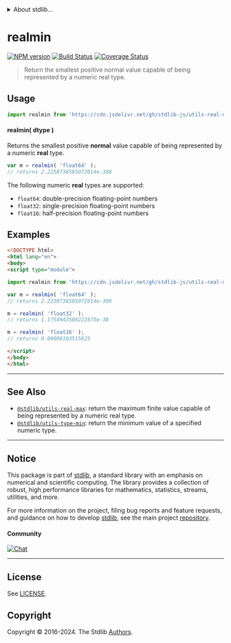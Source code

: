 <!--

@license Apache-2.0

Copyright (c) 2018 The Stdlib Authors.

Licensed under the Apache License, Version 2.0 (the "License");
you may not use this file except in compliance with the License.
You may obtain a copy of the License at

   http://www.apache.org/licenses/LICENSE-2.0

Unless required by applicable law or agreed to in writing, software
distributed under the License is distributed on an "AS IS" BASIS,
WITHOUT WARRANTIES OR CONDITIONS OF ANY KIND, either express or implied.
See the License for the specific language governing permissions and
limitations under the License.

-->


<details>
  <summary>
    About stdlib...
  </summary>
  <p>We believe in a future in which the web is a preferred environment for numerical computation. To help realize this future, we've built stdlib. stdlib is a standard library, with an emphasis on numerical and scientific computation, written in JavaScript (and C) for execution in browsers and in Node.js.</p>
  <p>The library is fully decomposable, being architected in such a way that you can swap out and mix and match APIs and functionality to cater to your exact preferences and use cases.</p>
  <p>When you use stdlib, you can be absolutely certain that you are using the most thorough, rigorous, well-written, studied, documented, tested, measured, and high-quality code out there.</p>
  <p>To join us in bringing numerical computing to the web, get started by checking us out on <a href="https://github.com/stdlib-js/stdlib">GitHub</a>, and please consider <a href="https://opencollective.com/stdlib">financially supporting stdlib</a>. We greatly appreciate your continued support!</p>
</details>

# realmin

[![NPM version][npm-image]][npm-url] [![Build Status][test-image]][test-url] [![Coverage Status][coverage-image]][coverage-url] <!-- [![dependencies][dependencies-image]][dependencies-url] -->

> Return the smallest positive normal value capable of being represented by a numeric real type.

<!-- Section to include introductory text. Make sure to keep an empty line after the intro `section` element and another before the `/section` close. -->

<section class="intro">

</section>

<!-- /.intro -->

<!-- Package usage documentation. -->



<section class="usage">

## Usage

```javascript
import realmin from 'https://cdn.jsdelivr.net/gh/stdlib-js/utils-real-min@v0.2.1-esm/index.mjs';
```

#### realmin( dtype )

Returns the smallest positive **normal** value capable of being represented by a numeric **real** type.

```javascript
var m = realmin( 'float64' );
// returns 2.2250738585072014e-308
```

The following numeric **real** types are supported:

-   `float64`: double-precision floating-point numbers
-   `float32`: single-precision floating-point numbers
-   `float16`: half-precision floating-point numbers

</section>

<!-- /.usage -->

<!-- Package usage notes. Make sure to keep an empty line after the `section` element and another before the `/section` close. -->

<section class="notes">

</section>

<!-- /.notes -->

<!-- Package usage examples. -->

<section class="examples">

## Examples

<!-- eslint no-undef: "error" -->

```html
<!DOCTYPE html>
<html lang="en">
<body>
<script type="module">

import realmin from 'https://cdn.jsdelivr.net/gh/stdlib-js/utils-real-min@v0.2.1-esm/index.mjs';

var m = realmin( 'float64' );
// returns 2.2250738585072014e-308

m = realmin( 'float32' );
// returns 1.1754943508222875e-38

m = realmin( 'float16' );
// returns 0.00006103515625

</script>
</body>
</html>
```

</section>

<!-- /.examples -->

<!-- Section for describing a command-line interface. -->



<!-- Section to include cited references. If references are included, add a horizontal rule *before* the section. Make sure to keep an empty line after the `section` element and another before the `/section` close. -->

<section class="references">

</section>

<!-- /.references -->

<!-- Section for related `stdlib` packages. Do not manually edit this section, as it is automatically populated. -->

<section class="related">

* * *

## See Also

-   <span class="package-name">[`@stdlib/utils-real-max`][@stdlib/utils/real-max]</span><span class="delimiter">: </span><span class="description">return the maximum finite value capable of being represented by a numeric real type.</span>
-   <span class="package-name">[`@stdlib/utils-type-min`][@stdlib/utils/type-min]</span><span class="delimiter">: </span><span class="description">return the minimum value of a specified numeric type.</span>

</section>

<!-- /.related -->

<!-- Section for all links. Make sure to keep an empty line after the `section` element and another before the `/section` close. -->


<section class="main-repo" >

* * *

## Notice

This package is part of [stdlib][stdlib], a standard library with an emphasis on numerical and scientific computing. The library provides a collection of robust, high performance libraries for mathematics, statistics, streams, utilities, and more.

For more information on the project, filing bug reports and feature requests, and guidance on how to develop [stdlib][stdlib], see the main project [repository][stdlib].

#### Community

[![Chat][chat-image]][chat-url]

---

## License

See [LICENSE][stdlib-license].


## Copyright

Copyright &copy; 2016-2024. The Stdlib [Authors][stdlib-authors].

</section>

<!-- /.stdlib -->

<!-- Section for all links. Make sure to keep an empty line after the `section` element and another before the `/section` close. -->

<section class="links">

[npm-image]: http://img.shields.io/npm/v/@stdlib/utils-real-min.svg
[npm-url]: https://npmjs.org/package/@stdlib/utils-real-min

[test-image]: https://github.com/stdlib-js/utils-real-min/actions/workflows/test.yml/badge.svg?branch=v0.2.1
[test-url]: https://github.com/stdlib-js/utils-real-min/actions/workflows/test.yml?query=branch:v0.2.1

[coverage-image]: https://img.shields.io/codecov/c/github/stdlib-js/utils-real-min/main.svg
[coverage-url]: https://codecov.io/github/stdlib-js/utils-real-min?branch=main

<!--

[dependencies-image]: https://img.shields.io/david/stdlib-js/utils-real-min.svg
[dependencies-url]: https://david-dm.org/stdlib-js/utils-real-min/main

-->

[chat-image]: https://img.shields.io/gitter/room/stdlib-js/stdlib.svg
[chat-url]: https://app.gitter.im/#/room/#stdlib-js_stdlib:gitter.im

[stdlib]: https://github.com/stdlib-js/stdlib

[stdlib-authors]: https://github.com/stdlib-js/stdlib/graphs/contributors

[cli-section]: https://github.com/stdlib-js/utils-real-min#cli
[cli-url]: https://github.com/stdlib-js/utils-real-min/tree/cli
[@stdlib/utils-real-min]: https://github.com/stdlib-js/utils-real-min/tree/main

[umd]: https://github.com/umdjs/umd
[es-module]: https://developer.mozilla.org/en-US/docs/Web/JavaScript/Guide/Modules

[deno-url]: https://github.com/stdlib-js/utils-real-min/tree/deno
[deno-readme]: https://github.com/stdlib-js/utils-real-min/blob/deno/README.md
[umd-url]: https://github.com/stdlib-js/utils-real-min/tree/umd
[umd-readme]: https://github.com/stdlib-js/utils-real-min/blob/umd/README.md
[esm-url]: https://github.com/stdlib-js/utils-real-min/tree/esm
[esm-readme]: https://github.com/stdlib-js/utils-real-min/blob/esm/README.md
[branches-url]: https://github.com/stdlib-js/utils-real-min/blob/main/branches.md

[stdlib-license]: https://raw.githubusercontent.com/stdlib-js/utils-real-min/main/LICENSE

<!-- <related-links> -->

[@stdlib/utils/real-max]: https://github.com/stdlib-js/utils-real-max/tree/esm

[@stdlib/utils/type-min]: https://github.com/stdlib-js/utils-type-min/tree/esm

<!-- </related-links> -->

</section>

<!-- /.links -->
